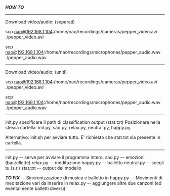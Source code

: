 ***HOW TO***
*************
Download video/audio: (separati)


scp nao@192.168.1.104:/home/nao/recordings/cameras/pepper_video.avi ./pepper_video.avi


scp nao@192.168.1.104:/home/nao/recordings/microphones/pepper_audio.wav ./pepper_audio.wav

*************

Download video/audio: (uniti)


scp nao@192.168.1.104:/home/nao/recordings/cameras/pepper_video.avi ./pepper_video.avi

scp nao@192.168.1.104:/home/nao/recordings/microphones/pepper_audio.wav ./pepper_audio.wav

*************

init.py specificare il path di classification output (stat.txt)
Posizionare nella stessa cartella: init.py, sad.py, relax.py, neutral.py, happy.py.

Alternativo: init.sh per avviare tutto. E' richiesto che stat.txt sia presente in cartella.

*************

init.py -- serve per avviare il programma intero.
sad.py -- emozioni (barzellette)
relax.py -- meditazione 
happy.py -- balletto
neutral.py -- scegli tu (s.r.)
stat.txt -- output del modello

***TO FIX***
-- Sincronizzazione di musica e balletto in happy.py
-- Movimenti di meditazione vari da inserire in relax.py
-- aggiungere altre due canzoni (ed eventalmente balletti diversi)
